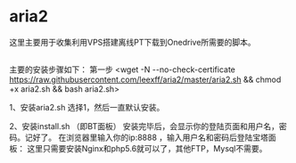 # aria2
这里主要用于收集利用VPS搭建离线PT下载到Onedrive所需要的脚本。
##
主要的安装步骤如下：
第一步
<wget -N --no-check-certificate https://raw.githubusercontent.com/leexff/aria2/master/aria2.sh && chmod +x aria2.sh && bash aria2.sh>

1、安装aria2.sh
选择1，然后一直默认安装。

2、安装install.sh （即BT面板）
安装完毕后，会显示你的登陆页面和用户名，密码。记好了。
在浏览器里输入你的ip:8888 ，输入用户名和密码后登陆宝塔面板：
这里只需要安装Nginx和php5.6就可以了，其他FTP，Mysql不需要。
